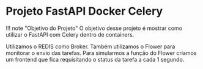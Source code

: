 # Projeto FastAPI Docker Celery

!!! note "Objetivo do Projeto"
    O objetivo desse projeto é mostrar como utilizar o FastAPI com Celery
    dentro de containers.

Utilizamos o REDIS como Broker. Também utilizamos o Flower para monitorar
o envio das tarefas. Para simularmos a função do Flower criamos um
frontend que fica requisitando o status da tarefa a cada 1 segundo.
